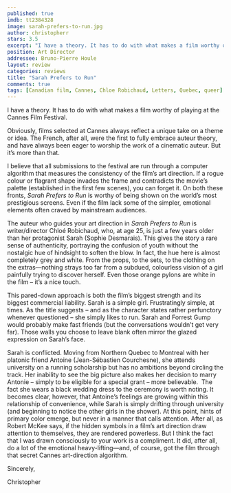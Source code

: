 ```yaml
---
published: true
imdb: tt2384328
image: sarah-prefers-to-run.jpg
author: christopherr
stars: 3.5
excerpt: "I have a theory. It has to do with what makes a film worthy of playing at the Cannes Film Festival."
position: Art Director
addressee: Bruno-Pierre Houle
layout: review
categories: reviews
title: "Sarah Prefers to Run"
comments: true
tags: [Canadian film, Cannes, Chloe Robichaud, Letters, Quebec, queer]
---
```

<p>I have a theory. It has to do with what makes a film worthy of playing at the Cannes Film Festival.</p>
<p>Obviously, films selected at Cannes always reflect a unique take on a theme or idea. The French, after all, were the first to fully embrace auteur theory, and have always been eager to worship the work of a cinematic auteur. But it&rsquo;s more than that. &nbsp;</p>
<p>I believe that all submissions to the festival are run through a computer algorithm that measures the consistency of the film&rsquo;s art direction. If a rogue colour or flagrant shape invades the frame and contradicts the movie&rsquo;s palette (established in the first few scenes), you can forget it. On both these fronts, <em>Sarah Prefers to Run</em> is worthy of being shown on the world&rsquo;s most prestigious screens. Even if the film lack some of the simpler, emotional elements often craved by mainstream audiences.</p>
<p>The auteur who guides your art direction in <em>Sarah Prefers to Run</em> is writer/director Chlo&eacute; Robichaud, who, at age 25, is just a few years older than her protagonist Sarah (Sophie Desmarais). This gives the story a rare sense of authenticity, portraying the confusion of youth without the nostalgic hue of hindsight to soften the blow. In fact, the hue here is almost completely grey and white. From the props, to the sets, to the clothing on the extras&mdash;nothing strays too far from a subdued, colourless vision of a girl painfully trying to discover herself. Even those orange pylons are white in the film &ndash; it&rsquo;s a nice touch.</p>
<p>This pared-down approach is both the film&rsquo;s biggest strength and its biggest commercial liability. Sarah is a simple girl. Frustratingly simple, at times. As the title suggests &ndash; and as the character states rather perfunctory whenever questioned &ndash; she simply likes to run. Sarah and Forrest Gump would probably make fast friends (but the conversations wouldn&rsquo;t get very far). Those walls you choose to leave blank often mirror the glazed expression on Sarah&rsquo;s face.</p>
<p>Sarah is conflicted. Moving from Northern Quebec to Montreal with her platonic friend Antoine (Jean-S&eacute;bastien Courchesne), she attends university on a running scholarship but has no ambitions beyond circling the track. Her inability to see the big picture also makes her decision to marry Antonie &ndash; simply to be eligible for a special grant &ndash; more believable.&nbsp; The fact she wears a black wedding dress to the ceremony is worth noting. It becomes clear, however, that Antoine&rsquo;s feelings are growing within this relationship of convenience, while Sarah is simply drifting through university (and beginning to notice the other girls in the shower). At this point, hints of primary color emerge, but never in a manner that calls attention. After all, as Robert McKee says, if the hidden symbols in a film&rsquo;s art direction draw attention to themselves, they are rendered powerless. But I think the fact that I was drawn consciously to your work is a compliment. It did, after all, do a lot of the emotional heavy-lifting&mdash;and, of course, got the film through that secret Cannes art-direction algorithm.</p>
<p>Sincerely,</p>
<p>Christopher</p>
